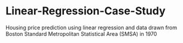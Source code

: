 # Linear-Regression-Case-Study
Housing price prediction using linear regression and data drawn from Boston Standard Metropolitan Statistical Area (SMSA) in 1970
